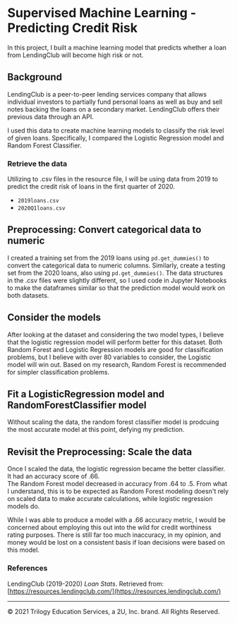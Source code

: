 # Supervised Machine Learning - Predicting Credit Risk

In this project, I built a machine learning model that predicts whether a loan from LendingClub will become high risk or not. 

## Background

LendingClub is a peer-to-peer lending services company that allows individual investors to partially fund personal loans as well as buy and sell notes backing the loans on a secondary market. LendingClub offers their previous data through an API.

I used this data to create machine learning models to classify the risk level of given loans. Specifically, I compared the Logistic Regression model and Random Forest Classifier.

### Retrieve the data

Utilizing to .csv files in the resource file, I will be using data from 2019 to predict the credit risk of loans in the first quarter of 2020. 

* `2019loans.csv`
* `2020Q1loans.csv`

## Preprocessing: Convert categorical data to numeric

I created a training set from the 2019 loans using `pd.get_dummies()` to convert the categorical data to numeric columns. Similarly, create a testing set from the 2020 loans, also using `pd.get_dummies()`. The data structures in the .csv files were slightly different, so I used code in Jupyter Notebooks to make the dataframes similar so that the prediction model would work on both datasets.  

## Consider the models

After looking at the dataset and considering the two model types, I believe that the logistic regression model 
will perform better for this dataset.  Both Random Forest and Logistic Regression models are good for classification 
problems, but I believe with over 80 variables to consider, the Logistic model will win out.  Based on my research, 
Random Forest is recommended for simpler classification problems.

## Fit a LogisticRegression model and RandomForestClassifier model

Without scaling the data, the random forest classifier model is prodcuing the most accurate model at this point, defying my prediction.  

## Revisit the Preprocessing: Scale the data

Once I scaled the data, the logistic regression became the better classifier. It had an accuracy score of .66.  
The Random Forest model decreased in accuracy from .64 to .5.  From what I understand, this is to be expected as Random Forest modeling
doesn't rely on scaled data to make accurate calculations, while logistic regression models do.  

While I was able to produce a model with a .66 accuracy metric, I would be concerned about employing this out into the wild for credit 
worthiness rating purposes.  There is still far too much inaccuracy, in my opinion, and money would be lost on a consistent basis if 
loan decisions were based on this model.


### References

LendingClub (2019-2020) _Loan Stats_. Retrieved from: [https://resources.lendingclub.com/](https://resources.lendingclub.com/)

- - -

© 2021 Trilogy Education Services, a 2U, Inc. brand. All Rights Reserved.

